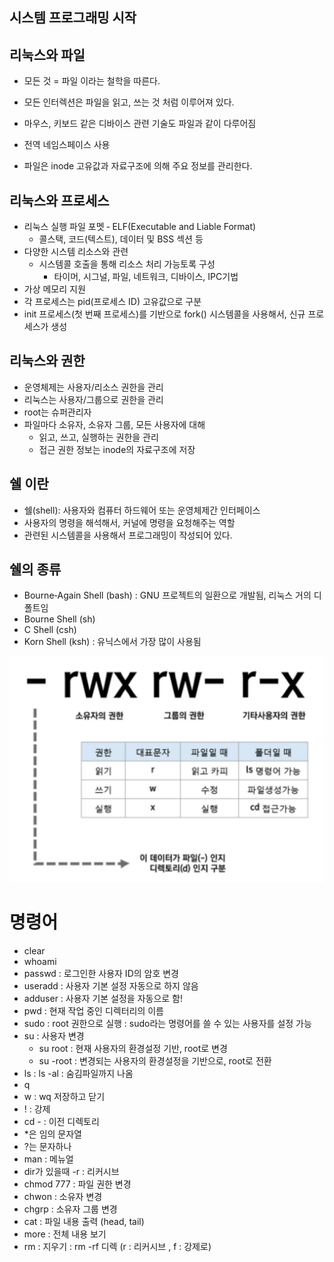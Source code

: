 ## 시스템 프로그래밍 시작

## 리눅스와 파일

- 모든 것 = 파일 이라는 철학을 따른다.
- 모든 인터렉션은 파일을 읽고, 쓰는 것 처럼 이루어져 있다.
- 마우스, 키보드 같은 디바이스 관련 기술도 파일과 같이 다루어짐

- 전역 네임스페이스 사용
- 파일은 inode 고유값과 자료구조에 의해 주요 정보를 관리한다.



## 리눅스와 프로세스 

- 리눅스 실행 파일 포멧 ‑ ELF(Executable and Liable Format) 
  - 콜스택, 코드(텍스트), 데이터 및 BSS 섹션 등 
- 다양한 시스템 리소스와 관련 
  - 시스템콜 호출을 통해 리소스 처리 가능토록 구성 
    + 타이머, 시그널, 파일, 네트워크, 디바이스, IPC기법 
- 가상 메모리 지원 
- 각 프로세스는 pid(프로세스 ID) 고유값으로 구분 
- init 프로세스(첫 번째 프로세스)를 기반으로 fork() 시스템콜을 사용해서, 신규 프로세스가 생성

## 리눅스와 권한 

- 운영체제는 사용자/리소스 권한을 관리 
- 리눅스는 사용자/그룹으로 권한을 관리 
- root는 슈퍼관리자 
- 파일마다 소유자, 소유자 그룹, 모든 사용자에 대해 
  - 읽고, 쓰고, 실행하는 권한을 관리 
  - 접근 권한 정보는 inode의 자료구조에 저장

## 쉘 이란

- 쉘(shell): 사용자와 컴퓨터 하드웨어 또는 운영체제간 인터페이스 
- 사용자의 명령을 해석해서, 커널에 명령을 요청해주는 역할 
- 관련된 시스템콜을 사용해서 프로그래밍이 작성되어 있다.

## 쉘의 종류

- Bourne‑Again Shell (bash) : GNU 프로젝트의 일환으로 개발됨, 리눅스 거의 디폴트임 
- Bourne Shell (sh) 
- C Shell (csh) 
- Korn Shell (ksh) : 유닉스에서 가장 많이 사용됨

![](.\img\2.png)

# 명령어

- clear
- whoami
- passwd : 로그인한 사용자 ID의 암호 변경
- useradd : 사용자 기본 설정 자동으로 하지 않음
- adduser : 사용자 기본 설정을 자동으로 함!
- pwd : 현재 작업 중인 디렉터리의 이름
- sudo : root 권한으로 실행 : sudo라는 명령어를 쓸 수 있는 사용자를 설정 가능
- su : 사용자 변경
  - su root : 현재 사용자의 환경설정 기반, root로 변경
  - su -root : 변경되는 사용자의 환경설정을 기반으로, root로 전환
- ls : ls -al : 숨김파일까지 나옴
- q
- w : wq 저장하고 닫기
- ! : 강제
- cd - : 이전 디렉토리
- *은 임의 문자열
- ?는 문자하나
- man : 메뉴얼
- dir가 있을때 -r : 리커시브
- chmod 777 : 파일 권한 변경
- chwon : 소유자 변경
- chgrp : 소유자 그룹 변경
- cat : 파일 내용 출력 (head, tail)
- more : 전체 내용 보기
- rm : 지우기 : rm -rf 디렉  (r : 리커시브 , f : 강제로)